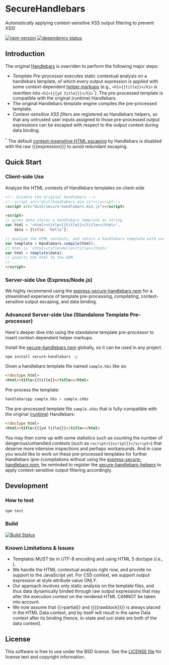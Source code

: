 SecureHandlebars
===============================
*Automatically* applying context-sensitive XSS output filtering to prevent XSS!

[![npm version][npm-badge]][npm]
[![dependency status][dep-badge]][dep-status]

[npm]: https://www.npmjs.org/package/secure-handlebars
[npm-badge]: https://img.shields.io/npm/v/secure-handlebars.svg?style=flat-square
[dep-status]: https://david-dm.org/yahoo/secure-handlebars
[dep-badge]: https://img.shields.io/david/yahoo/secure-handlebars.svg?style=flat-square

## Introduction
The original [Handlebars](http://handlebarsjs.com/) is overriden to perform the following major steps:

- *Template Pre-processor* executes static contextual analysis on a handlebars template, of which every output expression is applied with some context-dependent [helper markups](http://handlebarsjs.com/#helpers) (e.g., `<h1>{{title}}</h1>` is rewritten into `<h1>{{{yd title}}}</h1>`<sup>^</sup>). The pre-processed template is compatible with the original (runtime) Handlebars.
- The original Handlebars template engine compiles the pre-processed template.
- *Context-sensitive XSS filters* are registered as Handlebars helpers, so that any untrusted user inputs assigned to those pre-processed output expressions can be escaped with respect to the output context during data binding.

<sup>^</sup> The default [context-insensitive HTML escaping](http://handlebarsjs.com/#html-escaping) by Handlebars is disabled with the raw {{{expression}}} to avoid redundant escaping.

## Quick Start

### Client-side Use

Analyze the HTML contexts of Handlebars templates on client-side
```html
<!-- Disable the original handlebars -->
<!--script src="dist/handlebars.min.js"></script-->
<script src="dist/secure-handlebars.min.js"></script>

<script>
// given data stores a handlebars template as string
var html = '<html><title>{{title}}</title></html>',
    data = {title: 'Hello'};

// analyze the HTML contexts, and return a handlebars template with context-sensitive helpers added
var template = Handlebars.compile(html);
// html is '<html><title>Hello</title></html>'
var html = template(data);
// inserts the html to the DOM
// ...
</script>
```

### Server-side Use (Express/Node.js)
We highly recommend using the [express-secure-handlebars npm](https://www.npmjs.com/package/express-secure-handlebars) for a streamlined experience of template pre-processing, compilating, context-sensitive output escaping, and data binding.

### Advanced Server-side Use (Standalone Template Pre-processor)
Here's deeper dive into using the standalone template pre-processor to insert context-dependent helper markups. 

Install the [secure-handlebars npm](https://www.npmjs.com/package/secure-handlebars) globally, so it can be used in any project.
```sh
npm install secure-handlebars -g
```

Given a handlebars template file named `sample.hbs` like so:
```html
<!doctype html>
<html><title>{{title}}</title></html>
```

Pre-process the template:
```sh
handlebarspp sample.hbs > sample.shbs
```

The pre-processed template file `sample.shbs` that is fully-compatible with the original ([runtime](http://builds.handlebarsjs.com.s3.amazonaws.com/handlebars.runtime.min-latest.js)) Handlebars:
```html
<!doctype html>
<html><title>{{{yd title}}}</title></html>
```

You may then come up with some statistics such as counting the number of dangerous/unhandled contexts (such as `<script>{{script}}</script>`) that deserve more intensive inspections and perhaps workarounds. And in case you would like to work on these pre-processed templates for further Handlebars (pre-)compilations without using the [express-secure-handlebars npm](https://www.npmjs.com/package/express-secure-handlebars), be reminded to register the [secure-handlebars-helpers](https://www.npmjs.com/package/secure-handlebars-helpers) to apply context-sensitive output filtering accordingly.

## Development

### How to test
```sh
npm test
```

### Build

[![Build Status](https://travis-ci.org/yahoo/secure-handlebars.svg?branch=master)](https://travis-ci.org/yahoo/secure-handlebars)

### Known Limitations & Issues
- Templates MUST be in UTF-8 encoding and using HTML 5 doctype (i.e., <!doctype html>).
- We handle the HTML contextual analysis right now, and provide no support to the JavaScript yet. For CSS context, we support output expression at style attribute value ONLY.
- Our approach involves only static analysis on the template files, and thus data dynamically binded through raw output expressions that may alter the execution context on the rendered HTML CANNOT be taken into account.
- We now assume that {{>partial}} and {{{{rawblock}}}} is always placed in the HTML Data context, and by itself will result in the same Data context after its binding (hence, in-state and out-state are both of the data context). 

## License

This software is free to use under the BSD license.
See the [LICENSE file](./LICENSE) for license text and copyright information.
